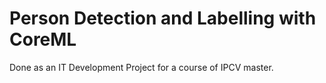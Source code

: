 # Person Detection and Labelling with CoreML
 Done as an IT Development Project for a course of IPCV master.
